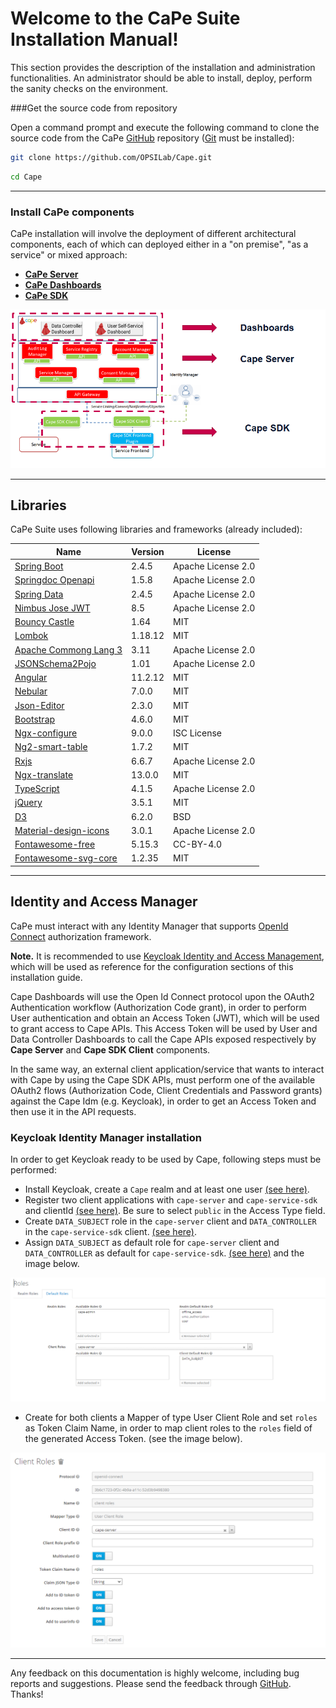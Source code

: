 # Welcome to the CaPe Suite Installation Manual!

This section provides the description of the installation and administration functionalities. An
administrator should be able to install, deploy, perform the sanity checks on
the environment.

###Get the source code from repository

Open a command prompt and execute the following command to clone the source code
from the CaPe [GitHub](https://github.com/OPSILab/Cape.git) repository ([Git](https://git-scm.com/downloads) must be installed):

```bash
git clone https://github.com/OPSILab/Cape.git
```


```bash
cd Cape
```


---

### Install CaPe components
CaPe installation will involve the deployment of different architectural components, each of which can deployed either in a "on premise", "as a service" or mixed approach:

  - [**CaPe Server**](install-cape-server.md)
  - [**CaPe Dashboards**](install-cape-dashboards.md)
  - [**CaPe SDK**](install-cape-sdk.md)
           

![installation-overview](installation-overview.png)

---
## Libraries

CaPe Suite uses following libraries and frameworks (already included):

| Name                                                                                    | Version       | License                           |
|-----------------------------------------------------------------------------------------|---------------|-----------------------------------|
| [Spring Boot](https://spring.io/projects/spring-boot)                                   | 2.4.5 | Apache License 2.0                |
| [Springdoc Openapi](https://springdoc.org)                                              | 1.5.8        | Apache License 2.0                |
| [Spring Data](https://spring.io/projects/spring-data)                                   | 2.4.5 | Apache License 2.0                |
| [Nimbus Jose JWT](https://connect2id.com/products/nimbus-jose-jwt)                      | 8.5           | Apache License 2.0                |
| [Bouncy Castle](https://www.bouncycastle.org)                                           | 1.64          | MIT                               |
| [Lombok](Nihttps://projectlombok.org/)                                                  | 1.18.12       | MIT                               |
| [Apache Commong Lang 3](https://commons.apache.org)                                     | 3.11          | Apache License 2.0                |
| [JSONSchema2Pojo](http://jsonschema2pojo.org)                                           | 1.01          | Apache License 2.0                |
| [Angular](angular.io)                                                                   | 11.2.12        | MIT                               |
| [Nebular](https://akveo.github.io/nebular)                                              | 7.0.0         | MIT                               |
| [Json-Editor](https://github.com/json-editor/json-editor)                               | 2.3.0         | MIT                               |
| [Bootstrap](https://getbootstrap.com )                                                  | 4.6.0         | MIT                               |
| [Ngx-configure](https://github.com/catrielmuller/ngx-configure)                         | 9.0.0         | ISC License                       |
| [Ng2-smart-table](https://akveo.github.io/ng2-smart-table)                              | 1.7.2         | MIT                               |
| [Rxjs](https://rxjs.dev/guide/overview)                                                 | 6.6.7         | Apache License 2.0                |
| [Ngx-translate](http://www.ngx-translate.com/)                                          | 13.0.0        | MIT                               |
| [TypeScript](https://www.typescriptlang.org)                                            | 4.1.5         | Apache License 2.0                |
| [jQuery](jquery.com)                                                                    | 3.5.1         | MIT                               |
| [D3](https://d3js.org)                                                                  | 6.2.0         | BSD                               |
| [Material-design-icons](https://github.com/google/material-design-icons)                | 3.0.1         | Apache License 2.0                |
| [Fontawesome-free](https://fontawesome.com)                                             | 5.15.3        | CC-BY-4.0                         |
| [Fontawesome-svg-core](https://www.npmjs.com/package/@fortawesome/fontawesome-svg-core) | 1.2.35        | MIT                               |                                                                  |               |                                   |

---

<a name="identity-manager"></a>
## Identity and Access Manager

CaPe must interact with any Identity Manager that supports [OpenId Connect](https://openid.net/connect/) authorization framework.

**Note.** It is recommended to use [Keycloak Identity and Access Management](https://www.keycloak.org/), which will be used as reference for the configuration sections of this installation guide.

Cape Dashboards will use the Open Id Connect protocol upon the OAuth2 Authentication workflow (Authorization Code grant), in order to perform User authentication and obtain an Access Token (JWT), which will be used to grant access to Cape APIs.
This
 Access Token will be used by User and Data Controller Dashboards to call the Cape APIs exposed respectively by **Cape Server** and **Cape SDK Client** components.

In the same way, an external client application/service that wants to interact with Cape by using the Cape SDK APIs, must perform one of the available OAuth2 flows (Authorization Code, Client Credentials and Password grants) against the Cape 
Idm (e.g. Keycloak), in order to get an Access Token and then use it in the API requests.

### Keycloak Identity Manager installation
In order to get Keycloak ready to be used by Cape, following steps must be performed:

 - Install Keycloak, create a `Cape` realm and at least one user [(see here)](https://www.keycloak.org/getting-started/getting-started-docker).
 - Register two client applications with `cape-server` and `cape-service-sdk` and clientId [(see here)](https://www.keycloak.org/docs/latest/server_admin/#_clients). Be sure to select `public` in the Access Type field.
 - Create `DATA_SUBJECT` role in the `cape-server` client and `DATA_CONTROLLER` in the `cape-service-sdk` client. [(see here)](https://www.keycloak.org/docs/latest/server_admin/#client-roles).
 - Assign  `DATA_SUBJECT` as default role for `cape-server` client and `DATA_CONTROLLER` as default for `cape-service-sdk`. [(see here)](https://www.keycloak.org/docs/latest/server_admin/#_default_roles) and the image below.

![cape-server-roles](cape-server-roles.png)




 - Create for both clients a Mapper of type User Client Role and set `roles` as Token Claim Name, in order to map client roles to the `roles` field of the generated Access Token. (see the image below).

![cape-server-roles-mapping](cape-server-roles-mapping.png)


---

Any feedback on this documentation is highly welcome, including bug reports and
suggestions. Please send the feedback through
[GitHub](https://github.com/OPSILab/Cape). Thanks!

